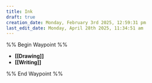 ```yaml
---
title: Ink
draft: true
creation_date: Monday, February 3rd 2025, 12:59:31 pm
last_edit_date: Monday, April 28th 2025, 11:34:51 am
---
```


%% Begin Waypoint %%
- **[[Drawing]]**
- **[[Writing]]**

%% End Waypoint %%
